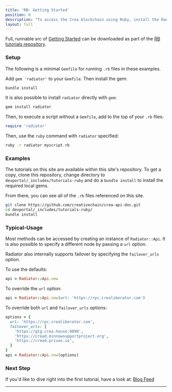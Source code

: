 ```yaml
---
title: 'RB: Getting Started'
position: 0
description: "To access the Crea blockchain using Ruby, install the Radiator gem: [https://github.com/inertia186/radiator](https://github.com/inertia186/radiator).  Full documentation on Radiator api methods are hosted on [rubydoc.info](http://www.rubydoc.info/gems/radiator)."
layout: full
---              
```

<span class="fa-pull-left top-of-tutorial-repo-link"><span class="first-word">Full</span>, runnable src of [Getting Started](https://github.com/creativechain/crea-api-doc-tutorials-rb/tree/master/tutorials/00_getting_started) can be downloaded as part of the [RB tutorials repository](https://github.com/creativechain/crea-api-doc-tutorials-rb).</span>
<br>



### Setup

The following is a minimal `Gemfile` for running `.rb` files in these examples.

Add `gem 'radiator'` to your `Gemfile`.  Then install the gem:

```bash
bundle install
```

It is also possible to install `radiator` directly with `gem`:

```bash
gem install radiator
```

Then, to execute a script without a `Gemfile`, add to the top of your `.rb` files:

```ruby
require 'radiator'
```

Then, use the `ruby` command with `radiator` specified:

```bash
ruby -r radiator myscript.rb
```

### Examples

The tutorials on this site are available within this site's repository.  To get a copy, clone this repository, change directory to `devportal/_includes/tutorials-ruby` and do a `bundle install` to install the required local gems.

From there, you can see all of the `.rb` files referenced on this site.

```bash
git clone https://github.com/creativechain/crea-api-doc.git
cd devportal/_includes/tutorials-ruby/
bundle install
```

### Typical-Usage

Most methods can be accessed by creating an instance of `Radiator::Api`.  It is also possible to specify a different node by passing a `url` option.

Radiator also internally supports failover by specifying the `failover_urls` option.

To use the defaults:

```ruby
api = Radiator::Api.new
```

To override the `url` option:

```ruby
api = Radiator::Api.new(url: 'https://rpc.crealiberator.com')
```

To override both `url` and `failover_urls` options:

```ruby
options = {
  url: 'https://rpc.crealiberator.com',
  failover_urls: [
    'https://gtg.crea.house:8090',
    'https://cread.minnowsupportproject.org',
    'https://cread.privex.io',
  ]
}
api = Radiator::Api.new(options)
```

### Next Step

If you'd like to dive right into the first tutorial, have a look at: [Blog Feed](https://github.com/creativechain/crea-api-doc-tutorials-rb/tree/master/tutorials/01_blog_feed)


---
